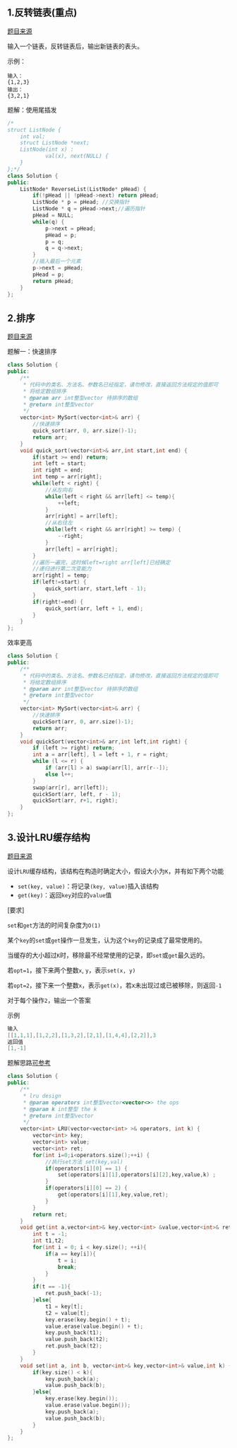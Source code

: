 ## 1.反转链表(重点)
[题目来源](https://www.nowcoder.com/practice/75e878df47f24fdc9dc3e400ec6058ca?tpId=190&tqId=35203&rp=1&ru=%2Factivity%2Foj&qru=%2Fta%2Fjob-code-high-rd%2Fquestion-ranking&tab=answerKey)

输入一个链表，反转链表后，输出新链表的表头。

示例：
```
输入：
{1,2,3}
输出：
{3,2,1}
```

题解：使用尾插发

```cpp
/*
struct ListNode {
	int val;
	struct ListNode *next;
	ListNode(int x) :
			val(x), next(NULL) {
	}
};*/
class Solution {
public:
    ListNode* ReverseList(ListNode* pHead) {
        if(!pHead || !pHead->next) return pHead;
        ListNode * p = pHead; //交换指针
        ListNode * q = pHead->next;//遍历指针
        pHead = NULL;
        while(q) {
            p->next = pHead;
            pHead = p;
            p = q;
            q = q->next;
        }
        //插入最后一个元素
        p->next = pHead;
        pHead = p;
        return pHead;
    }
};
```

## 2.排序
[题目来源](https://www.nowcoder.com/practice/2baf799ea0594abd974d37139de27896?tpId=190&tqId=36114&rp=1&ru=%2Factivity%2Foj&qru=%2Fta%2Fjob-code-high-rd%2Fquestion-ranking&tab=answerKey)

题解一：快速排序


```cpp
class Solution {
public:
    /**
     * 代码中的类名、方法名、参数名已经指定，请勿修改，直接返回方法规定的值即可
     * 将给定数组排序
     * @param arr int整型vector 待排序的数组
     * @return int整型vector
     */
    vector<int> MySort(vector<int>& arr) {
        //快速排序
        quick_sort(arr, 0, arr.size()-1);
        return arr;
    }
    void quick_sort(vector<int>& arr,int start,int end) {
        if(start >= end) return;
        int left = start;
        int right = end;
        int temp = arr[right];
        while(left < right) {
            //从左向右
            while(left < right && arr[left] <= temp){
                ++left;
            }
            arr[right] = arr[left];
            //从右往左
            while(left < right && arr[right] >= temp) {
                --right;
            }
            arr[left] = arr[right];
        }
        //遍历一遍完，这时候left=right arr[left]已经确定
        //递归进行第二次变能力
        arr[right] = temp;
        if(left!=start) {
            quick_sort(arr, start,left - 1);
        }
        if(right!=end) {
            quick_sort(arr, left + 1, end);
        }
    }
};
```

效率更高

```cpp
class Solution {
public:
    /**
     * 代码中的类名、方法名、参数名已经指定，请勿修改，直接返回方法规定的值即可
     * 将给定数组排序
     * @param arr int整型vector 待排序的数组
     * @return int整型vector
     */
    vector<int> MySort(vector<int>& arr) {
        //快速排序
        quickSort(arr, 0, arr.size()-1);
        return arr;
    }
    void quickSort(vector<int>& arr,int left,int right) {
        if (left >= right) return;
        int a = arr[left], l = left + 1, r = right;
        while (l <= r) {
            if (arr[l] > a) swap(arr[l], arr[r--]);
            else l++;
        }
        swap(arr[r], arr[left]);
        quickSort(arr, left, r - 1);
        quickSort(arr, r+1, right);
    }
};
```

## 3.设计LRU缓存结构

[题目来源](https://www.nowcoder.com/practice/e3769a5f49894d49b871c09cadd13a61?tpId=190&tqId=35214&rp=1&ru=%2Factivity%2Foj&qru=%2Fta%2Fjob-code-high-rd%2Fquestion-ranking&tab=answerKey)


设计`LRU`缓存结构，该结构在构造时确定大小，假设大小为`K`，并有如下两个功能
- `set(key, value)`：将记录`(key, value)`插入该结构
- `get(key)`：返回`key`对应的`value`值

[要求]

`set`和`get`方法的时间复杂度为`O(1)`

某个`key`的`set`或`get`操作一旦发生，认为这个`key`的记录成了最常使用的。

当缓存的大小超过`K`时，移除最不经常使用的记录，即`set`或`get`最久远的。

若`opt=1`，接下来两个整数`x`, `y`，表示`set(x, y)`

若`opt=2`，接下来一个整数`x`，表示`get(x)`，若x未出现过或已被移除，则返回`-1`

对于每个操作`2`，输出一个答案

示例
```cpp
输入
[[1,1,1],[1,2,2],[1,3,2],[2,1],[1,4,4],[2,2]],3
返回值
[1,-1]
```

题解思路[可参考](https://www.bilibili.com/video/BV1ZQ4y1A74H?from=search&seid=16797895766189914345)

```cpp
class Solution {
public:
    /**
     * lru design
     * @param operators int整型vector<vector<>> the ops
     * @param k int整型 the k
     * @return int整型vector
     */
    vector<int> LRU(vector<vector<int> >& operators, int k) {
        vector<int> key;  
        vector<int> value;  
        vector<int> ret;
        for(int i=0;i<operators.size();++i) {
            //执行set方法 set(key,val)
            if(operators[i][0] == 1) {
                set(operators[i][1],operators[i][2],key,value,k) ;
            }
            if(operators[i][0] == 2) {
                get(operators[i][1],key,value,ret);
            }
        }
        return ret;
    }
    void get(int a,vector<int>& key,vector<int> &value,vector<int>& ret) {
        int t = -1;
        int t1,t2;
        for(int i = 0; i < key.size(); ++i){
            if(a == key[i]){
                t = i;
                break;
            }
        }
        if(t == -1){
            ret.push_back(-1);
        }else{
            t1 = key[t];
            t2 = value[t];
            key.erase(key.begin() + t);
            value.erase(value.begin() + t);
            key.push_back(t1);
            value.push_back(t2);
            ret.push_back(t2);
        }
    }
    void set(int a, int b, vector<int>& key,vector<int>& value,int k) {
        if(key.size() < k){
            key.push_back(a);
            value.push_back(b);
        }else{
            key.erase(key.begin());
            value.erase(value.begin());
            key.push_back(a);
            value.push_back(b);
        }
    }
};
```